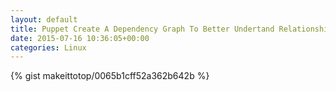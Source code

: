 ```yaml
---
layout: default                                                                                                              
title: Puppet Create A Dependency Graph To Better Undertand Relationship Between Resources                                                                                                                       
date: 2015-07-16 10:36:05+00:00                                                                                                                        
categories: Linux                                                                                                                
---                                                                                                                              
```


{% gist makeittotop/0065b1cff52a362b642b %}                                                                                                           

